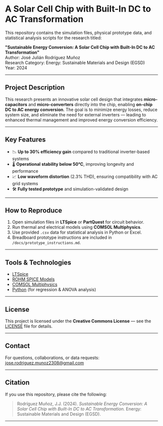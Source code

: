 # A Solar Cell Chip with Built-In DC to AC Transformation

This repository contains the simulation files, physical prototype data, and statistical analysis scripts for the research titled:

**"Sustainable Energy Conversion: A Solar Cell Chip with Built-In DC to AC Transformation"**  
Author: José Julián Rodríguez Muñoz  
Research Category: Energy: Sustainable Materials and Design (EGSD)  
Year: 2024

---

## Project Description

This research presents an innovative solar cell design that integrates **micro-capacitors** and **micro-converters** directly into the chip, enabling **on-chip DC to AC energy conversion**. The goal is to minimize energy losses, reduce system size, and eliminate the need for external inverters — leading to enhanced thermal management and improved energy conversion efficiency.


---

## Key Features

- 📉 **Up to 30% efficiency gain** compared to traditional inverter-based systems  
- 🌡️ **Operational stability below 50°C**, improving longevity and performance  
- 📈 **Low waveform distortion** (2.3% THD), ensuring compatibility with AC grid systems  
- 🛠️ **Fully tested prototype** and simulation-validated design  

---

## How to Reproduce

1. Open simulation files in **LTSpice** or **PartQuest** for circuit behavior.  
2. Run thermal and electrical models using **COMSOL Multiphysics**.  
3. Use provided `.csv` data for statistical analysis in Python or Excel.  
4. Breadboard prototype instructions are included in `/docs/prototype_instructions.md`.

---

## Tools & Technologies

- [LTSpice](https://www.analog.com/en/design-center/design-tools-and-calculators/ltspice-simulator.html)  
- [ROHM SPICE Models](https://www.rohm.com/electronic-spice-models)  
- [COMSOL Multiphysics](https://www.comsol.com/comsol-multiphysics)  
- [Python](https://www.python.org/) (for regression & ANOVA analysis)

---

## License

This project is licensed under the **Creative Commons License** — see the [LICENSE](LICENSE) file for details.

---

## Contact

For questions, collaborations, or data requests:  
jose.rodriguez.munoz2308@gmail.com 

---

## Citation

If you use this repository, please cite the following:

> Rodríguez Muñoz, J.J. (2024). *Sustainable Energy Conversion: A Solar Cell Chip with Built-In DC to AC Transformation.* Energy: Sustainable Materials and Design (EGSD). 

---

